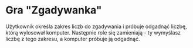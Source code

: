 # Gra "Zgadywanka"
Użytkownik określa zakres liczb do zgadywania i próbuje odgadnąć liczbę, którą wylosował komputer. Następnie role się zamieniają - ty wymyślasz liczbę z tego zakresu, a komputer próbuje ją odgadnąć.
